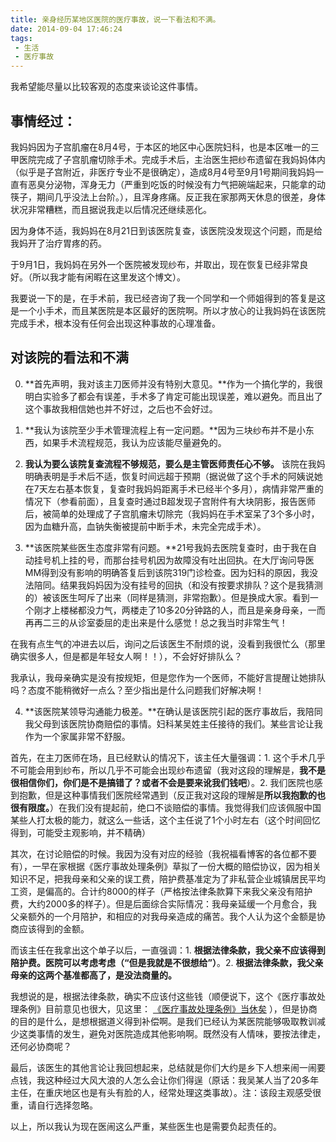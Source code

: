 ```yaml
---
title: 亲身经历某地区医院的医疗事故，说一下看法和不满。
date: 2014-09-04 17:46:24
tags:
 - 生活 
 - 医疗事故
---
```

我希望能尽量以比较客观的态度来谈论这件事情。

## 事情经过：

我妈妈因为子宫肌瘤在8月4号，于本区的地区中心医院妇科，也是本区唯一的三甲医院完成了子宫肌瘤切除手术。完成手术后，主治医生把纱布遗留在我妈妈体内（似乎是子宫附近，非医疗专业不是很确定），造成8月4号至9月1号期间我妈妈一直有恶臭分泌物，浑身无力（严重到吃饭的时候没有力气把碗端起来，只能拿的动筷子，期间几乎没法上台阶。），且浑身疼痛。反正我在家那两天休息的很差，身体状况非常糟糕，而且据说我走以后情况还继续恶化。

因为身体不适，我妈妈在8月21日到该医院复查，该医院没发现这个问题，而是给我妈开了治疗胃疼的药。

于9月1日，我妈妈在另外一个医院被发现纱布，并取出，现在恢复已经非常良好。（所以我才能有闲暇在这里发这个博文）。

我要说一下的是，在手术前，我已经咨询了我一个同学和一个师姐得到的答复是这是一个小手术，而且某医院是本区最好的医院啊。所以才放心的让我妈妈在该医院完成手术，根本没有任何会出现这种事故的心理准备。

## 对该院的看法和不满

0. **首先声明，我对该主刀医师并没有特别大意见。**作为一个搞化学的，我很明白实验多了都会有误差，手术多了肯定可能出现误差，难以避免。而且出了这个事故我相信她也并不好过，之后也不会好过。

1. **我认为该院至少手术管理流程上有一定问题。**因为三块纱布并不是小东西，如果手术流程规范，我认为应该能尽量避免的。

2. **我认为要么该院复查流程不够规范，要么是主管医师责任心不够。** 该院在我妈明确表明是手术后不适，恢复时间远超于预期（据说做了这个手术的阿姨说她在7天左右基本恢复，复查时我妈妈距离手术已经半个多月），病情非常严重的情况下（参看前面），且复查时通过B超发现子宫附件有大块阴影，报告医师后，被简单的处理成了子宫肌瘤未切除完（我妈妈在手术室呆了3个多小时，因为血糖升高，血钠失衡被提前中断手术，未完全完成手术）。

3. **该医院某些医生态度非常有问题。**21号我妈去医院复查时，由于我在自动挂号机上挂的号，而那台挂号机因为故障没有吐出回执。在大厅询问导医MM得到没有影响的明确答复后到该院319门诊检查。因为妇科的原因，我没法陪同。结果我妈妈因为没有挂号的回执（和没有按要求排队？这个是我猜测的）被该医生呵斥了出来（同样是猜测，非常抱歉）。但是换成大家。看到一个刚才上楼梯都没力气，两楼走了10多20分钟路的人，而且是亲身母亲，一而再再二三的从诊室委屈的走出来是什么感觉！总之我当时非常生气！

在我有点生气的冲进去以后，询问之后该医生不耐烦的说，没看到我很忙么（那里确实很多人，但是都是年轻女人啊！！），不会好好排队么？

我承认，我母亲确实是没有按规矩，但是您作为一个医师，不能好言提醒让她排队吗？态度不能稍微好一点么？至少指出是什么问题我们好解决啊！

4. **该医院某领导沟通能力极差。**在确认是该医院引起的医疗事故后，我陪同我父母到该医院协商赔偿的事情。妇科某吴姓主任接待的我们。某些言论让我作为一个家属非常不舒服。

首先，在主刀医师在场，且已经默认的情况下，该主任大量强调：1. 这个手术几乎不可能会用到纱布，所以几乎不可能会出现纱布遗留（我对这段的理解是，**我不是很相信你们，你们是不是搞错了？或者不会是要来讹我们钱吧**）。2. 我们医院也感到抱歉，但是这种事情我们医院经常遇到（反正我对这段的理解是**所以我抱歉的也很有限度。**）在我们没有提起前，绝口不谈赔偿的事情。我觉得我们应该佩服中国某些人打太极的能力，就这么一些话，这个主任说了1个小时左右（这个时间回忆得到，可能受主观影响，并不精确）

其次，在讨论赔偿的时候。我因为没有对应的经验（我祝福看博客的各位都不要有），一早在家根据《医疗事故处理条例》草拟了一份大概的赔偿协议，因为相关知识不足，把我母亲和父亲的误工费，陪护费基准定为了非私营企业城镇居民平均工资，是偏高的。合计约8000的样子（严格按法律条款算下来我父亲没有陪护费，大约2000多的样子）。但是后面综合实际情况：我母亲延缓一个月愈合，我父亲额外的一个月陪护，和相应的对我母亲造成的痛苦。我个人认为这个金额是协商应该得到的金额。

而该主任在我拿出这个单子以后，一直强调：1. **根据法律条款，我父亲不应该得到陪护费。医院可以考虑考虑（“但是我就是不很想给”）**。2. **根据法律条款，我父亲母亲的这两个基准都高了，是没法商量的。**

我想说的是，根据法律条款，确实不应该付这些钱（顺便说下，这个《医疗事故处理条例》目前意见也很大，见这里： [《医疗事故处理条例》当休矣](http://www.infzm.com/content/49104)                  ），但是协商的目的是什么，是想根据道义得到补偿啊。是我们已经认为某医院能够吸取教训减少这类事情的发生，避免对医院造成其他影响啊。既然没有人情味，要按法律走，还何必协商呢？

最后，该医生的其他言论让我回想起来，总结就是你们大约是乡下人想来闹一闹要点钱，我这种经过大风大浪的人怎么会让你们得逞（原话：我吴某人当了20多年主任，在重庆地区也是有头有脸的人，经常处理这类事故）。注：该段主观感受很重，请自行选择忽略。

以上，所以我认为现在医闹这么严重，某些医生也是需要负起责任的。